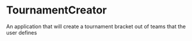 # TournamentCreator
An application that will create a tournament bracket out of teams that the user defines
